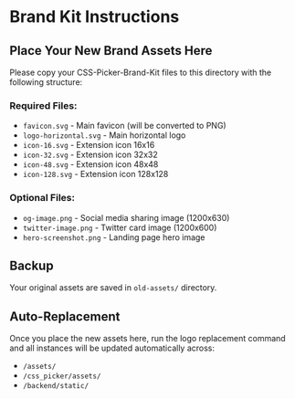 # Brand Kit Instructions

## Place Your New Brand Assets Here

Please copy your CSS-Picker-Brand-Kit files to this directory with the following structure:

### Required Files:
- `favicon.svg` - Main favicon (will be converted to PNG)
- `logo-horizontal.svg` - Main horizontal logo
- `icon-16.svg` - Extension icon 16x16
- `icon-32.svg` - Extension icon 32x32
- `icon-48.svg` - Extension icon 48x48
- `icon-128.svg` - Extension icon 128x128

### Optional Files:
- `og-image.png` - Social media sharing image (1200x630)
- `twitter-image.png` - Twitter card image (1200x600)
- `hero-screenshot.png` - Landing page hero image

## Backup
Your original assets are saved in `old-assets/` directory.

## Auto-Replacement
Once you place the new assets here, run the logo replacement command and all instances will be updated automatically across:
- `/assets/`
- `/css_picker/assets/`
- `/backend/static/`